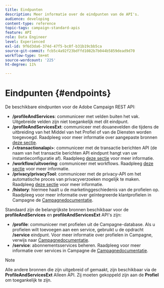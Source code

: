 ```yaml
---
title: Eindpunten
description: Meer informatie over de eindpunten van de API's.
audience: developing
content-type: reference
topic-tags: campaign-standard-apis
feature: API
role: Data Engineer
level: Experienced
exl-id: 9f6d3da6-374d-47f5-bc8f-b31b19cbb5ca
source-git-commit: fcb5c4a92f23bdffd1082b7b044b5859dead9d70
workflow-type: tm+mt
source-wordcount: '225'
ht-degree: 11%

---
```


# Eindpunten {#endpoints}

De beschikbare eindpunten voor de Adobe Campaign REST API:

* **/profileAndServices**: communiceer met velden buiten het vak. Uitgebreide velden zijn niet toegankelijk met dit eindpunt.
* **/profileAndServicesExt**: communiceer met douanevelden die tijdens de uitbreiding van het Middel van het Profiel of van de Diensten worden toegevoegd. Raadpleeg voor meer informatie over aangepaste bronnen [deze sectie](../../api/using/custom-resources.md).
* **/&lt;transactionalapi>**: communiceer met de transactie berichten API (de naam van het transactie berichten API eindpunt hangt van uw instantieconfiguratie af). Raadpleeg [deze sectie](../../api/using/managing-transactional-messages.md) voor meer informatie.
* **/workflow/uitvoering**: communiceer met workflows. Raadpleeg [deze sectie](../../api/using/controlling-a-workflow.md) voor meer informatie.
* **/privacy/privacyTool**: communiceer met de privacy-API om het automatische proces van privacyverzoeken mogelijk te maken. Raadpleeg [deze sectie](../../api/using/creating-a-privacy-request.md) voor meer informatie.
* **/history**: hiermee haalt u de marketinggeschiedenis van de profielen op. Raadpleeg voor meer informatie over geïntegreerde klantprofielen in Campagne de [Campagnedocumentatie](https://helpx.adobe.com/campaign/standard/audiences/using/integrated-customer-profile.html).

Standaard zijn de belangrijkste bronnen beschikbaar voor de **profileAndServices** en **profileAndServicesExt** API&#39;s zijn:

* **/profile**: communiceer met profielen uit de Campagne-database. Als u profielen wilt toevoegen aan een service, gebruikt u de opdracht **/service** eindpunt. Voor meer informatie over profielen in Campagne, verwijs naar [Campagnedocumentatie](https://helpx.adobe.com/campaign/standard/audiences/using/about-profiles.html).
* **/service**: abonnementsservices beheren. Raadpleeg voor meer informatie over services in Campagne de [Campagnedocumentatie](https://helpx.adobe.com/campaign/standard/audiences/using/creating-a-service.html).

>[!NOTE]
>
>Alle andere bronnen die zijn uitgebreid of gemaakt, zijn beschikbaar via de **ProfileAndServicesExt** Alleen API. Zij moeten gekoppeld zijn aan de **Profiel** om toegankelijk te zijn.
